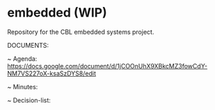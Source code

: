 # embedded (WIP)
Repository for the CBL embedded systems project.

DOCUMENTS: 

~ Agenda: https://docs.google.com/document/d/1jCOOnUhX9XBkcMZ3fowCdY-NM7VS227oX-ksaSzDYS8/edit

~ Minutes: 

~ Decision-list:
